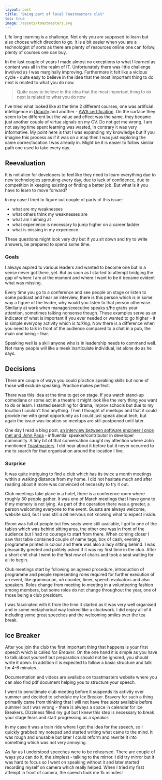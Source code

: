 ```yaml
---
layout: post
title: "Being part of local Toastmasters club"
toc: true
image: /assets/toastmasters.svg
---
```


Life long learning is a challenge. Not only you are supposed to learn but also choose which direction to go. It is a bit easier when you are a technologist of sorts as there are plenty of resources online one can follow, plenty of courses one can buy.

In the last couple of years I made almost no exceptions to what I learned as content was all in the realm of IT. Unfortunately there was little challenge involved as I was marginally improving. Furthermore it felt like a vicious cycle - quite easy to believe in the idea that the most important thing to do next is related to what you do now.

> Quite easy to believe in the idea that the most important thing to do next is related to what you do now

I've tried what looked like at the time 2 different courses, one was artificial intelligence in [Udacity](https://udacity.com) and another - [AWS certification](https://aws.amazon.com/certification/). On the surface they seem to be different but the value and effect was the same, they became just another couple of virtue signals on my CV. Do not get me wrong, I am not saying time spent learning was wasted, in contrary it was very informative. My point here is that I was expanding my knowledge but if you imagine this process as if it was on a map then I was just exploring the same corner/location I was already in. Might be it is easier to follow similar path one used to take every day.

## Reevaluation

It is not alien for developers to feel like they need to learn everything due to new technologies sprouting every day, due to lack of confidence, due to competition in keeping existing or finding a better job. But what is it you have to learn to move forward?

In my case I tried to figure out couple of parts of this issue:
- what are my weaknesses
- what others think my weaknesses are
- what am I aiming at
- what experience is necessary to jump higher on a career ladder
- what is missing in my experience

These questions might look very dry but if you sit down and try to write answers, be prepared to spend some time. 

### Goals

I always aspired to various leaders and wanted to become one but in a sense never got there, yet. But as soon as I started to attempt bridging the gap of where I am at the moment and where I want to be it became evident what was missing.

Every time you go to a conference and see people on stage or listen to some podcast and hear an interview, there is this person which is in some way a figure of the leader, why would you listen to that person otherwise. Similarly at work when manager/executive speaks s/he grabs your attention, sometimes talking nonsense though. These examples serve as an indicator of what is important if you ever needed or wanted to go higher - it is simple everyday activity which is _talking_. Now there is a difference when you need to talk in front of the audience compared to a chat in a pub, the main one being - fear.

Speaking well is a skill anyone who is in leadership needs to command well. Not many people will like a meek inarticulate individual, let alone do as he says.

## Decisions

There are couple of ways you could practice speaking skills but none of those will exclude speaking. Practice makes perfect.

There was this idea at the time to get on stage. If you watch stand-up comedians or some act in a theatre it might look like the very thing you want to do or learn. I started searching for drama, improv schools but due to my location I couldn't find anything. Then I thought of meetups and that it could provide me with great opportunity as I could just speak about tech, but again the issue was location so meetups are still postponed until later.

One day I read a blog post, [an interview between software engineer I once met and John Papa](https://blog.drinkbird.com/john-papa-interview-voxxed-days-athens-2018/) - influential speaker/contributor in developer community. A tiny bit of that conversation caught my attention where John mentioned [Toastmasters](https://www.toastmasters.org/). I did hear about it before but it never occurred to me to search for that organisation around the location I live.

### Surprise

It was quite intriguing to find a club which has its twice a month meetings within a walking distance from my home. I did not hesitate much and after reading about it more was convinced of necessity to try it out.

Club meetings take place in a hotel, there is a conference room where roughly 30 people gather. It was one of March meetings that I have gone to if my memory is not lying. As part of the operation there was a greeter, a person welcoming everyone to the event. Guests are always welcome, website said, but I was still _a bit_ nervous not knowing what to expect inside.

Room was full of people but few seats were still available, I got to one of the tables which was behind sitting area, the other one was in front of the audience but I had no courage to start from there. When coming closer I saw that table contained couple of name tags, box of cash, evening programme printed in colour and there was also a lady sitting behind. I was pleasantly greeted and politely asked if it was my first time in the club. After a short chit chat I went to the first row of chairs and took a seat waiting for all to begin. 

Club meetings start by following an agreed procedure, introduction of programme and people representing roles required for further execution of an event, like grammarian, _ah_ counter, timer, speech evaluators and also speakers. Roles change from meeting to meeting in a volunteering fashion among members, but some roles do not change throughout the year, one of those being a club president.

I was fascinated with it from the time it started as it was very well organised and in some metaphorical way looked like a clockwork. I did enjoy all of it including some great speeches and the welcoming smiles over the tea break.

## Ice Breaker

After you join the club the first important thing that happens is your first speech which is called _Ice Breaker_. On the one hand it is simple as you have to talk about yourself but preparation should not be ignored, you should write it down. In addition it is expected to follow a basic structure and talk for 4-6 minutes.

Documentation and videos are available on toastmasters website where you can also find pdf document helping you to structure your speech.

I went to penultimate club meeting before it suspends its activity over summer and decided to schedule my Ice Breaker. Bravery for such a thing primarily came from thinking that I will not have free _slots_ available before summer but I was wrong - there is always a space in calendar for Ice Breakers. Dizziness filled my gut but I knew this step is necessary to break your stage fears and start progressing as a _speaker_.

In my case it was a train ride where I got the idea for the speech, so I quickly grabbed my notepad and started writing what came to the mind. It was rough and unusable but later I could reform and rewrite it into something which was not very annoying.

As far as I understood speeches were to be rehearsed. There are couple of ways you can do it, the simplest - talking to the mirror. I did try mirror but it was hard to focus so I went on speaking without it and later started recording myself on camera which really helped. When I tried my first attempt in front of camera, the speech took me 15 minutes! 



